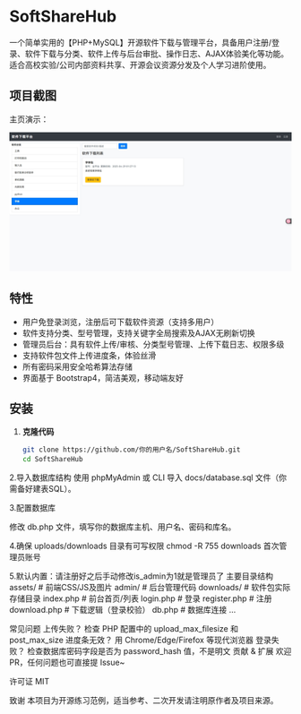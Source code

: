 # SoftShareHub

一个简单实用的【PHP+MySQL】开源软件下载与管理平台，具备用户注册/登录、软件下载与分类、软件上传与后台审批、操作日志、AJAX体验美化等功能。适合高校实验/公司内部资料共享、开源会议资源分发及个人学习进阶使用。
## 项目截图

主页演示：

![首页](/1.png)
## 特性

- 用户免登录浏览，注册后可下载软件资源（支持多用户）
- 软件支持分类、型号管理，支持关键字全局搜索及AJAX无刷新切换
- 管理员后台：具有软件上传/审核、分类型号管理、上传下载日志、权限多级
- 支持软件包文件上传进度条，体验丝滑
- 所有密码采用安全哈希算法存储
- 界面基于 Bootstrap4，简洁美观，移动端友好

## 安装

1. **克隆代码**

   ```bash
   git clone https://github.com/你的用户名/SoftShareHub.git
   cd SoftShareHub

2.导入数据库结构
使用 phpMyAdmin 或 CLI 导入 docs/database.sql 文件（你需备好建表SQL）。

3.配置数据库

修改 db.php 文件，填写你的数据库主机、用户名、密码和库名。

4.确保 uploads/downloads 目录有可写权限
chmod -R 755 downloads
首次管理员账号

5.默认内置：请注册好之后手动修改is_admin为1就是管理员了
主要目录结构
assets/           # 前端CSS/JS及图片
admin/            # 后台管理代码
downloads/        # 软件包实际存储目录
index.php         # 前台首页/列表
login.php         # 登录
register.php      # 注册
download.php      # 下载逻辑（登录校验）
db.php            # 数据库连接
...

常见问题
上传失败？
检查 PHP 配置中的 upload_max_filesize 和 post_max_size
进度条无效？
用 Chrome/Edge/Firefox 等现代浏览器
登录失败？
检查数据库密码字段是否为 password_hash 值，不是明文
贡献 & 扩展
欢迎 PR，任何问题也可直接提 Issue~

许可证
MIT

致谢
本项目为开源练习范例，适当参考、二次开发请注明原作者及项目来源。

